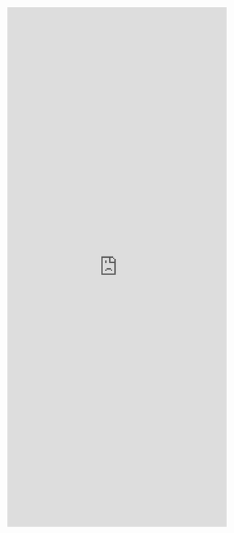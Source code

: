 <iframe src="https://insights.arcgis.com/#/embed/59a3d04847e04f1ab62102880e4b739d" width="100%" height="1190" frameborder="0"></iframe>
